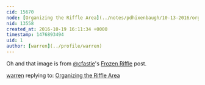 ```yaml
---
cid: 15670
node: [Organizing the Riffle Area](../notes/pdhixenbaugh/10-13-2016/organizing-the-riffle-area)
nid: 13558
created_at: 2016-10-19 16:11:34 +0000
timestamp: 1476893494
uid: 1
author: [warren](../profile/warren)
---
```


Oh and that image is from [@cfastie](/profile/cfastie)'s [Frozen Riffle](https://publiclab.org/notes/cfastie/05-19-2016/frozen-riffle) post. 

[warren](../profile/warren) replying to: [Organizing the Riffle Area](../notes/pdhixenbaugh/10-13-2016/organizing-the-riffle-area)

